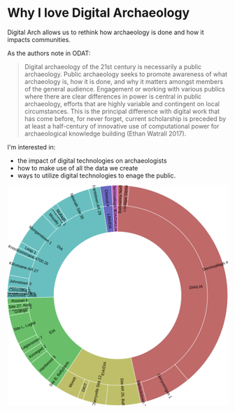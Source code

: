 # Why I love Digital Archaeology

Digital Arch allows us to rethink how archaeology is done and how it impacts communities. 

As the authors note in ODAT:
>Digital archaeology of the 21st century is necessarily a public archaeology. Public archaeology seeks to promote awareness of what archaeology is, how it is done, and why it matters amongst members of the general audience. Engagement or working with various publics where there are clear differences in power is central in public archaeology, efforts that are highly variable and contingent on local circumstances. This is the principal difference with digital work that has come before, for never forget, current scholarship is preceded by at least a half-century of innovative use of computational power for archaeological knowledge building (Ethan Watrall 2017).

I'm interested in:
+ the impact of digital technologies on archaeologists
+ how to make use of all the data we create
+ ways to utilize digital technologies to enage the public. 

![alt text](Ironworking_Vis_Test.svg)
